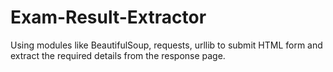 # Exam-Result-Extractor
Using modules like BeautifulSoup, requests, urllib to submit HTML form and extract the required details from the response page.
